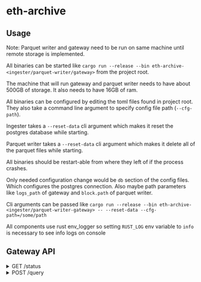 # eth-archive

## Usage

Note: Parquet writer and gateway need to be run on same machine until remote storage is implemented.

All binaries can be started like `cargo run --release --bin eth-archive-<ingester/parquet-writer/gateway>` from the project root.

The machine that will run gateway and parquet writer needs to have about 500GB of storage. It also needs to have 16GB of ram.

All binaries can be configured by editing the toml files found in project root. They also take a command line argument to specify config file path (`--cfg-path`).

Ingester takes a `--reset-data` cli argument which makes it reset the postgres database while starting.

Parquet writer takes a `--reset-data` cli argument which makes it delete all of the parquet files while starting.

All binaries should be restart-able from where they left of if the process crashes.

Only needed configuration change would be `db` section of the config files. Which configures the postgres connection. Also maybe path parameters like `logs_path` of gateway and `block.path` of parquet writer.

Cli arguments can be passed like `cargo run --release --bin eth-archive-<ingester/parquet-writer-gateway> -- --reset-data --cfg-path=/some/path`

All components use rust env_logger so setting `RUST_LOG` env variable to `info` is necessary to see info logs on console


## Gateway API

<details>
<summary>GET /status</summary>
response:

```javascript
{
  "parquetBlockNumber": number, // max block number in the parquet storage
  "dbMaxBlockNumber": number, // max block number in hot storage
  "dbMinBlockNumber": number, // min block number in hot storage
}
```

</details>

<details>
<summary>POST /query</summary>
request:

```javascript
{
  "fromBlock": number, // starting block number to include in range
  "toBlock": number, // ending block number of the range. returned block range is [fromBlock, toBlock). So toBlock is not included.
  "addresses": [{
    "address": string, // address of the contract
    // there has to be four entries, each entry is either null or a list of topics which will be used to filter.
    // if topics[0] is ["a", "b", "c"] the logs will be filtered so only logs that have "a", "b" or "c" as their first topic will be returned.
    "topics": [null || [string]] 
  }],
  "fieldSelection": FieldSelection
}
```

[FieldSelection](https://github.com/subsquid/eth-archive/blob/21376a8a92c993c10376bc992f1d0627ec3e9f09/gateway/src/field_selection.rs#L30)

response:

```javascript
{
  "data": [ResponseRow],
  "metrics": {
    "buildQuery": number, // milliseconds it took to build the query
    "runQuery": number, // milliseconds it took to run the query
    "serializeResult": number, // milliseconds it took to serialize the results to common types (doesn't include json serialization time) 
    "total": number, // total number of milliseconds (doesn't include json serialization time)
  }
}

```

[ResponseRow](https://github.com/subsquid/eth-archive/blob/21376a8a92c993c10376bc992f1d0627ec3e9f09/core/src/types.rs#L185)

</details>
